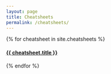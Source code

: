 ```yaml
---
layout: page
title: Cheatsheets
permalink: /cheatsheets/
---
```

{% for cheatsheet in site.cheatsheets %}
  <div>
    <h4><a href="{{ cheatsheet.url }}">{{ cheatsheet.title }}</a></h4>
  </div>
{% endfor %}